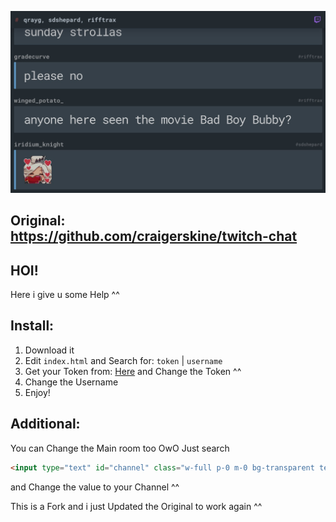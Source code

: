 ![screenshot](screen.jpg)

Original: https://github.com/craigerskine/twitch-chat
---

HOI!
---
Here i give u some Help ^^

Install:
---
1. Download it
2. Edit `index.html` and Search for: `token` | `username`
3. Get your Token from: [Here](https://twitchapps.com/tmi) and Change the Token ^^
4. Change the Username
5. Enjoy!

Additional:
---
You can Change the Main room too OwO
Just search
```html
<input type="text" id="channel" class="w-full p-0 m-0 bg-transparent text-grey hover:text-white focus:text-white font-bold inline-block appearance-none focus:outline-none" value="qrayg, sdshepard, rifftrax" placeholder="channel name" />
```
and Change the value to your Channel ^^



This is a Fork and i just Updated the Original to work again ^^ 
